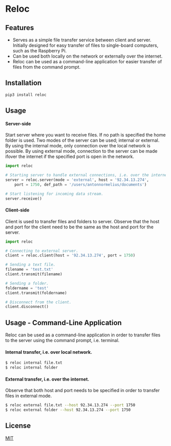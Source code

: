 # Reloc

## Features
* Serves as a simple file transfer service between client and server. Initially designed for easy transfer of files to single-board computers, such as the Raspberry Pi.
* Can be used both locally on the network or externally over the internet.
* Reloc can be used as a command-line application for easier transfer of files from the command prompt.

 
## Installation
```bash
pip3 install reloc
```
 
## Usage
#### Server-side
Start server where you want to receive files. If no path is specified the home folder is used. Two modes of the server can be used; internal or external. By using the internal mode, only connection over the local network is possible. By using external mode, connection to the server can be made ifover the internet if the specified port is open in the network.


```python
import reloc

# Starting server to handle external connections, i.e. over the internet.
server = reloc.server(mode = 'external', host = '92.34.13.274', 
    port = 1750, def_path = '/users/antonnormelius/documents')

# Start listening for incoming data stream.
server.receive()
```
 
#### Client-side
Client is used to transfer files and folders to server. Observe that
the host and port for the client need to be the same as the host and port
for the server. 
```python
import reloc

# Connecting to external server.
client = reloc.client(host = '92.34.13.274', port = 1750)

# Sending a text file.
filename = 'test.txt'
client.transmit(filename)

# Sending a folder.
foldername = 'test'
client.transmit(foldername)

# Disconnect from the client.
client.disconnect()

```

## Usage - Command-Line Application
Reloc can be used as a command-line application in order to transfer files to the server
using the command prompt, i.e. terminal.

#### Internal transfer, i.e. over local network.
```bash
$ reloc internal file.txt
$ reloc internal folder
```

#### External transfer, i.e. over the internet.
Observe that both host and port needs to be specified in order
to transfer files in external mode.
```bash
$ reloc external file.txt --host 92.34.13.274 --port 1750
$ reloc external folder --host 92.34.13.274 --port 1750
```

## License
[MIT](https://choosealicense.com/licenses/mit/)
